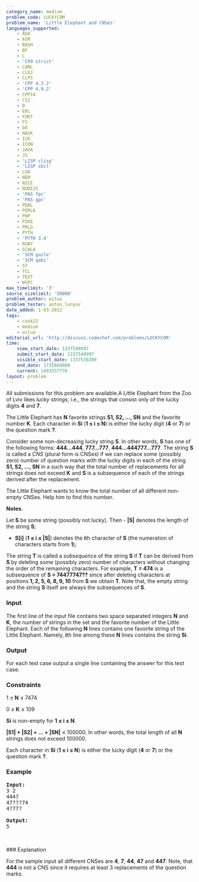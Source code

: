 ```yaml
---
category_name: medium
problem_code: LUCKYCOM
problem_name: 'Little Elephant and CNSes'
languages_supported:
    - ADA
    - ASM
    - BASH
    - BF
    - C
    - 'C99 strict'
    - CAML
    - CLOJ
    - CLPS
    - 'CPP 4.3.2'
    - 'CPP 4.9.2'
    - CPP14
    - CS2
    - D
    - ERL
    - FORT
    - FS
    - GO
    - HASK
    - ICK
    - ICON
    - JAVA
    - JS
    - 'LISP clisp'
    - 'LISP sbcl'
    - LUA
    - NEM
    - NICE
    - NODEJS
    - 'PAS fpc'
    - 'PAS gpc'
    - PERL
    - PERL6
    - PHP
    - PIKE
    - PRLG
    - PYTH
    - 'PYTH 3.4'
    - RUBY
    - SCALA
    - 'SCM guile'
    - 'SCM qobi'
    - ST
    - TCL
    - TEXT
    - WSPC
max_timelimit: '3'
source_sizelimit: '50000'
problem_author: witua
problem_tester: anton_lunyov
date_added: 1-03-2012
tags:
    - cook22
    - medium
    - witua
editorial_url: 'http://discuss.codechef.com/problems/LUCKYCOM'
time:
    view_start_date: 1337540997
    submit_start_date: 1337540997
    visible_start_date: 1337539200
    end_date: 1735669800
    current: 1493557770
layout: problem
---
```

All submissions for this problem are available.A Little Elephant from the Zoo of Lviv likes _lucky strings_, i.e., the strings that consist only of the lucky digits **4** and **7**.

 The Little Elephant has **N** favorite strings **S1, S2, ..., SN** and the favorite number **K**. Each character in **Si** (**1 ≤ i ≤ N**) is either the lucky digit (**4** or **7**) or the question mark **?**.

Consider some non-decreasing lucky string **S**. In other words, **S** has one of the following forms: **444...444**, **777...777**, **444...444777...777**. The string **S** is called a  _CNS_ (plural form is CNSes) if we can replace some (possibly zero) number of question marks with the lucky digits in each of the string **S1, S2, ..., SN** in a such way that the total number of replacements for all strings does not exceed **K** and **S** is a subsequence of each of the strings derived after the replacement.

The Little Elephant wants to know the total number of all different non-empty CNSes. Help him to find this number.

**Notes.**

Let **S** be some string (possibly not lucky). Then - **|S|** denotes the length of the string **S**;
- **S\[i\]** (**1 ≤ i ≤ |S|**) denotes the **i**th character of **S** (the numeration of characters starts from **1**);


The string **T** is called a _subsequence_ of the string **S** if **T** can be derived from **S** by deleting some (possibly zero) number of characters without changing the order of the remaining characters. For example, **T = 474** is a subsequence of **S = 74477747??** since after deleting characters at positions **1, 2, 5, 6, 8, 9, 10** from **S** we obtain **T**. Note that, the empty string and the string **S** itself are always the subsequences of **S**.

### Input

The first line of the input file contains two space separated integers **N** and **K**, the number of strings in the set and the favorite number of the Little Elephant. Each of the following **N** lines contains one favorite string of the Little Elephant. Namely, **i**th line among these **N** lines contains the string **Si**.

### Output

 For each test case output a single line containing the answer for this test case.

### Constraints

1 ≤ **N** ≤ 7474

0 ≤ **K** ≤ 109

**Si** is non-empty for **1 ≤ i ≤ N**.

**|S1| + |S2| + ... + |SN|** ≤ 100000. In other words, the total length of all **N** strings does not exceed 100000.

 Each character in **Si** (**1 ≤ i ≤ N**) is either the lucky digit (**4** or **7**) or the question mark **?**.

### Example

<pre>
<b>Input:</b>
3 2
4447
47???74
4?77?

<b>Output:</b>
5


</pre>### Explanation
For the sample input all different CNSes are **4**, **7**, **44**, **47** and **447**. Note, that **444** is not a CNS since it requires at least 3 replacements of the question marks.
